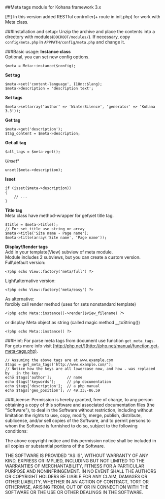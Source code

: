 ##Meta tags module for Kohana framework 3.х

[!!!] In this version added RESTful controller(+ route in init.php) for work with Meta class.

###Installation and setup:
Unzip the archive and place the contents into a directory with modules(`DOCROOT/modules/`). 
If necessary, copy `config/meta.php` in `APPPATH/config/meta.php` and change it.

###Basic usage:
**Instance class**<br>
Optional, you can set new config options.
~~~
$meta = Meta::instance($config);
~~~
**Set tag**
~~~
$meta->set('content-language', I18n::$lang);
$meta->description = 'description text';
~~~
**Set tags**
~~~
$meta->set(array('author' => 'WinterSilence', 'generator' => 'Kohana 3.3'));
~~~
**Get tag**
~~~
$meta->get('description');
$tag_content = $meta->description;
~~~
**Get all tag**
~~~
$all_tags = $meta->get();
~~~
*Unset**
~~~
unset($meta->description);
~~~
**Isset**
~~~
if (isset($meta->description))
{
	// ...
}
~~~
**Title tag**<br>
Meta class have method-wrapper for get\set title tag.
~~~
$title = $meta->title();
// For set title use string or array
$meta->title('Site name - Page name');
$meta->title(array('Site name', 'Page name'));
~~~
**Display\Render tags**<br>
Add in your template(View) subview of meta module.<br>
Module includes 2 subviews, but you can create a custom version.<br>
Full\default version:
~~~
<?php echo View::factory('meta/full') ?>
~~~
Light\alternative version:
~~~
<?php echo View::factory('meta/easy') ?>
~~~
As alternative:<br>
forcibly call render method (uses for sets nonstandard template)
~~~
<?php echo Meta::instance()->render($view_filename) ?>
~~~
or display Meta object as string (called magic method __toString())
~~~
<?php echo Meta::instance() ?>
~~~

###Hint:
For parse meta tags from document use function `get_meta_tags`.
For gets more info visit [http://php.net/](http://php.net/manual/function.get-meta-tags.php).
~~~
// Assuming the above tags are at www.example.com
$tags = get_meta_tags('http://www.example.com/');
// Notice how the keys are all lowercase now, and how . was replaced by _ in the key.
echo $tags['author'];       // name
echo $tags['keywords'];     // php documentation
echo $tags['description'];  // a php manual
echo $tags['geo_position']; // 49.33;-86.59
~~~

###License:
Permission is hereby granted, free of charge, to any person obtaining a copy
of this software and associated documentation files (the "Software"), to deal
in the Software without restriction, including without limitation the rights
to use, copy, modify, merge, publish, distribute, sublicense, and/or sell
copies of the Software, and to permit persons to whom the Software is
furnished to do so, subject to the following conditions:

The above copyright notice and this permission notice shall be included in
all copies or substantial portions of the Software.

THE SOFTWARE IS PROVIDED "AS IS", WITHOUT WARRANTY OF ANY KIND, EXPRESS OR
IMPLIED, INCLUDING BUT NOT LIMITED TO THE WARRANTIES OF MERCHANTABILITY,
FITNESS FOR A PARTICULAR PURPOSE AND NONINFRINGEMENT. IN NO EVENT SHALL THE
AUTHORS OR COPYRIGHT HOLDERS BE LIABLE FOR ANY CLAIM, DAMAGES OR OTHER
LIABILITY, WHETHER IN AN ACTION OF CONTRACT, TORT OR OTHERWISE, ARISING FROM,
OUT OF OR IN CONNECTION WITH THE SOFTWARE OR THE USE OR OTHER DEALINGS IN
THE SOFTWARE.